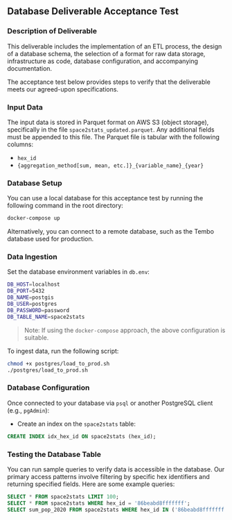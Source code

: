 ## Database Deliverable Acceptance Test 

### Description of Deliverable

This deliverable includes the implementation of an ETL process, the design of a database schema, the selection of a format for raw data storage, infrastructure as code, database configuration, and accompanying documentation.

The acceptance test below provides steps to verify that the deliverable meets our agreed-upon specifications.

### Input Data

The input data is stored in Parquet format on AWS S3 (object storage), specifically in the file `space2stats_updated.parquet`. Any additional fields must be appended to this file. The Parquet file is tabular with the following columns:
- `hex_id`
- `{aggregation_method[sum, mean, etc.]}_{variable_name}_{year}`

### Database Setup

You can use a local database for this acceptance test by running the following command in the root directory:

```bash
docker-compose up
```

Alternatively, you can connect to a remote database, such as the Tembo database used for production.

### Data Ingestion

Set the database environment variables in `db.env`:

```bash
DB_HOST=localhost
DB_PORT=5432
DB_NAME=postgis
DB_USER=postgres
DB_PASSWORD=password
DB_TABLE_NAME=space2stats
```

> Note: If using the `docker-compose` approach, the above configuration is suitable.

To ingest data, run the following script:

```bash
chmod +x postgres/load_to_prod.sh
./postgres/load_to_prod.sh
```

### Database Configuration

Once connected to your database via `psql` or another PostgreSQL client (e.g., `pgAdmin`):

- Create an index on the `space2stats` table:

```sql
CREATE INDEX idx_hex_id ON space2stats (hex_id);
```

### Testing the Database Table

You can run sample queries to verify data is accessible in the database. Our primary access patterns involve filtering by specific hex identifiers and returning specified fields. Here are some example queries:

```sql
SELECT * FROM space2stats LIMIT 100;
SELECT * FROM space2stats WHERE hex_id = '86beabd8fffffff';
SELECT sum_pop_2020 FROM space2stats WHERE hex_id IN ('86beabd8fffffff', '86beabdb7ffffff', '86beac01fffffff');
```